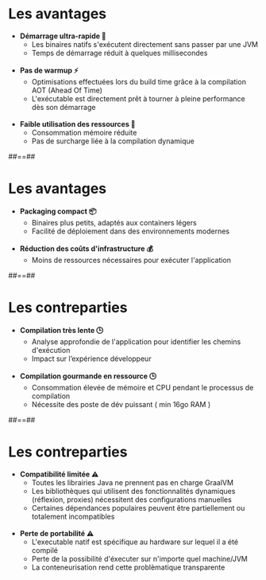 # Les avantages


<ul>
  <li class="fragment"><strong>Démarrage ultra-rapide 🚀 </strong>
    <ul>
      <li>Les binaires natifs s'exécutent directement sans passer par une JVM</li>
      <li>Temps de démarrage réduit à quelques millisecondes</li>
    </ul>
  </li>

  <br />
  <li class="fragment"> <strong> Pas de warmup ⚡️</strong>
    <ul>
      <li>Optimisations effectuées lors du build time grâce à la compilation AOT (Ahead Of Time)</li>
      <li>L'exécutable est directement prêt à tourner à pleine performance dès son démarrage</li>
    </ul>
  </li>

  <br />
  <li class="fragment"> <strong>Faible utilisation des ressources 💾 </strong>
    <ul>
      <li>Consommation mémoire réduite</li>
      <li>Pas de surcharge liée à la compilation dynamique</li>
    </ul>
  </li>
</ul>

##==##

# Les avantages

<ul>
  <li class="fragment"> <strong> Packaging compact 📦 </strong>
    <ul>
      <li>Binaires plus petits, adaptés aux containers légers</li>
      <li>Facilité de déploiement dans des environnements modernes</li>
    </ul>
  </li>

  <br />
  <li class="fragment"> <strong> Réduction des coûts d'infrastructure 💰  </strong>
    <ul>
      <li>Moins de ressources nécessaires pour exécuter l'application</li>
    </ul>
  </li>
</ul>


##==##

# Les contreparties

<ul>
  <li class="fragment"> <strong> Compilation très lente 🕒</strong>
    <ul>
      <li>Analyse approfondie de l'application pour identifier les chemins d'exécution</li>
      <li>Impact sur l’expérience développeur </li>
    </ul>
  </li>
  <br />
  <li class="fragment"> <strong> Compilation gourmande en ressource 🕒 </strong>
    <ul>
      <li>Consommation élevée de mémoire et CPU pendant le processus de compilation</li>
      <li>Nécessite des poste de dév puissant ( min 16go RAM )</li>
    </ul>
  </li>
</ul>

##==##

# Les contreparties

<ul>
  <li class="fragment"> <strong> Compatibilité limitée ⚠️ </strong>
    <ul>
      <li>Toutes les librairies Java ne prennent pas en charge GraalVM</li>
      <li>Les bibliothèques qui utilisent des fonctionnalités dynamiques (réflexion, proxies) nécessitent des configurations manuelles</li>
      <li>Certaines dépendances populaires peuvent être partiellement ou totalement incompatibles </li>
    </ul>
  </li>
  <br />
  <li class="fragment"> <strong> Perte de portabilité ⚠️ </strong>
    <ul>
      <li>L'executable natif est spécifique au hardware sur lequel il a été compilé</li>
      <li>Perte de la possibilité d'éxecuter sur n'importe quel machine/JVM</li>
      <li>La conteneurisation rend cette problèmatique transparente</li>
    </ul>
  </li>  
</ul>




